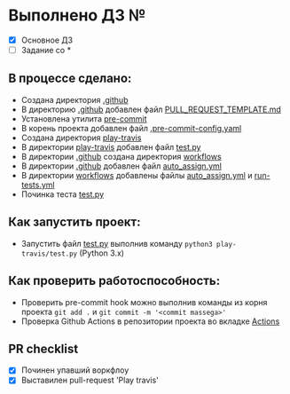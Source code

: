 # Выполнено ДЗ №

 - [x] Основное ДЗ
 - [ ] Задание со *

## В процессе сделано:
 - Создана директория [.github](../.github)
 - В директорию [.github](../.github) добавлен файл [PULL_REQUEST_TEMPLATE.md](PULL_REQUEST_TEMPLATE.md)
 - Установлена утилита [pre-commit](https://pre-commit.com/)
 - В корень проекта добавлен файл [.pre-commit-config.yaml](../.pre-commit-config.yaml)
 - Создана директория [play-travis](../play-travis)
 - В директории [play-travis](../play-travis) добавлен файл [test.py](../play-travis/test.py)
 - В директории [.github](../.github) cоздана директория [workflows](workflows)
 - В директории [.github](../.github) добавлен файл [auto_assign.yml](auto_assign.yml)
 - В директории [workflows](workflows) добавлены файлы [auto_assign.yml](workflows/auto_assign.yml) и [run-tests.yml](workflows/run-tests.yml)
 - Починка теста [test.py](../play-travis/test.py)

## Как запустить проект:
 - Запустить файл [test.py](../play-travis/test.py) выполнив команду `python3 play-travis/test.py` (Python 3.x)

## Как проверить работоспособность:
 - Проверить pre-commit hook можно выполнив команды из корня проекта `git add .` и `git commit -m '<commit massega>'`
 - Проверка Github Actions в репозитории проекта во вкладке [Actions](https://github.com/Otus-DevOps-2023-11/MariaBzh_infra/actions)

## PR checklist
 - [x] Починен упавший воркфлоу
 - [x] Выставилен pull-request 'Play travis'
